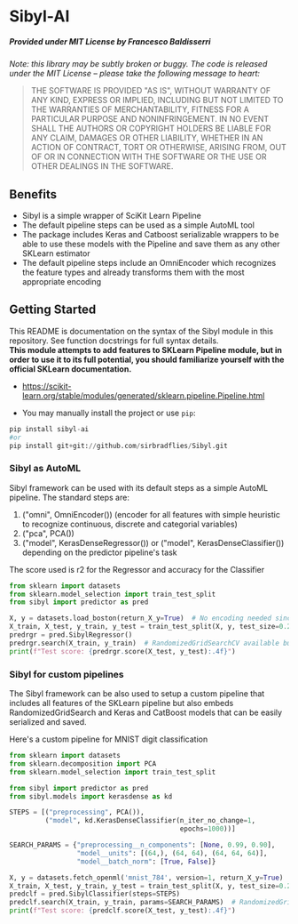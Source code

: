 # Sibyl-AI
##### Provided under MIT License by Francesco Baldisserri
*Note: this library may be subtly broken or buggy. The code is released under
the MIT License – please take the following message to heart:*
> THE SOFTWARE IS PROVIDED "AS IS", WITHOUT WARRANTY OF ANY KIND, EXPRESS OR
IMPLIED, INCLUDING BUT NOT LIMITED TO THE WARRANTIES OF MERCHANTABILITY, FITNESS
FOR A PARTICULAR PURPOSE AND NONINFRINGEMENT. IN NO EVENT SHALL THE AUTHORS OR
COPYRIGHT HOLDERS BE LIABLE FOR ANY CLAIM, DAMAGES OR OTHER LIABILITY, WHETHER
IN AN ACTION OF CONTRACT, TORT OR OTHERWISE, ARISING FROM, OUT OF OR IN
CONNECTION WITH THE SOFTWARE OR THE USE OR OTHER DEALINGS IN THE SOFTWARE.
> 
## Benefits
- Sibyl is a simple wrapper of SciKit Learn Pipeline
- The default pipeline steps can be used as a simple AutoML tool
- The package includes Keras and Catboost serializable wrappers to be able to use these models with the Pipeline and save them as any other SKLearn estimator
- The default pipeline steps include an OmniEncoder which recognizes the feature types and already transforms them with the most appropriate encoding

## Getting Started
This README is documentation on the syntax of the Sibyl module in this repository. See function docstrings for full syntax details.  
**This module attempts to add features to SKLearn Pipeline module, but in order to use it
to its full potential, you should familiarize yourself with the official SKLearn documentation.**

- https://scikit-learn.org/stable/modules/generated/sklearn.pipeline.Pipeline.html

- You may manually install the project or use ```pip```:
```python
pip install sibyl-ai
#or
pip install git+git://github.com/sirbradflies/Sibyl.git
```

### Sibyl as AutoML
Sibyl framework can be used with its default steps as a simple AutoML pipeline.
The standard steps are:
1. ("omni", OmniEncoder()) (encoder for all features with simple heuristic to recognize continuous, discrete and categorial variables)
2. ("pca", PCA())
3. ("model", KerasDenseRegressor()) or ("model", KerasDenseClassifier()) depending on the predictor pipeline's task

The score used is r2 for the Regressor and accuracy for the Classifier

```python
from sklearn import datasets
from sklearn.model_selection import train_test_split
from sibyl import predictor as pred

X, y = datasets.load_boston(return_X_y=True)  # No encoding needed since OmniEncoder recognizes discrete, continuous and categoricals
X_train, X_test, y_train, y_test = train_test_split(X, y, test_size=0.2)
predrgr = pred.SibylRegressor()
predrgr.search(X_train, y_train)  # RandomizedGridSearchCV available but also fit method is available
print(f"Test score: {predrgr.score(X_test, y_test):.4f}")
```

### Sibyl for custom pipelines
The Sibyl framework can be also used to setup a custom pipeline that includes all features of the SKLearn pipeline but also embeds RandomizedGridSearch and Keras and CatBoost models that can be easily serialized and saved.

Here's a custom pipeline for MNIST digit classification

```python
from sklearn import datasets
from sklearn.decomposition import PCA
from sklearn.model_selection import train_test_split

from sibyl import predictor as pred
from sibyl.models import kerasdense as kd

STEPS = [("preprocessing", PCA()),
         ("model", kd.KerasDenseClassifier(n_iter_no_change=1,
                                           epochs=1000))]

SEARCH_PARAMS = {"preprocessing__n_components": [None, 0.99, 0.90],
                 "model__units": [(64,), (64, 64), (64, 64, 64)],
                 "model__batch_norm": [True, False]}

X, y = datasets.fetch_openml('mnist_784', version=1, return_X_y=True)
X_train, X_test, y_train, y_test = train_test_split(X, y, test_size=0.2)
predclf = pred.SibylClassifier(steps=STEPS)
predclf.search(X_train, y_train, params=SEARCH_PARAMS)  # RandomizedGridSearchCV available but also fit method is available
print(f"Test score: {predclf.score(X_test, y_test):.4f}")
```